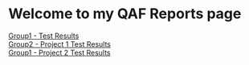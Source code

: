 <h1> Welcome to my QAF Reports page </h1>

<a href="./dashboard.htm?job=Group1">Group1 - Test Results</a><br>
<a href="./dashboard.htm?job=Group2/Project1">Group2 - Project 1 Test Results</a><br>
<a href="./dashboard.htm?job=Group2/Project2">Group1 - Project 2 Test Results</a><br>
